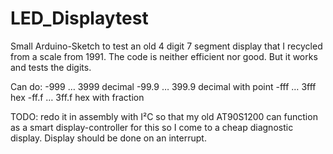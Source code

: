 # LED_Displaytest

Small Arduino-Sketch to test an old 4 digit 7 segment display that I recycled from a scale from 1991. The code is neither efficient nor good. But it works and tests the digits. 

Can do: 
-999  … 3999 decimal
-99.9 … 399.9 decimal with point
-fff  … 3fff hex
-ff.f … 3ff.f hex with fraction

TODO:
  redo it in assembly with I²C so that my old AT90S1200 can function as a smart display-controller for this so I come to a cheap diagnostic display. Display should be done on an interrupt. 
